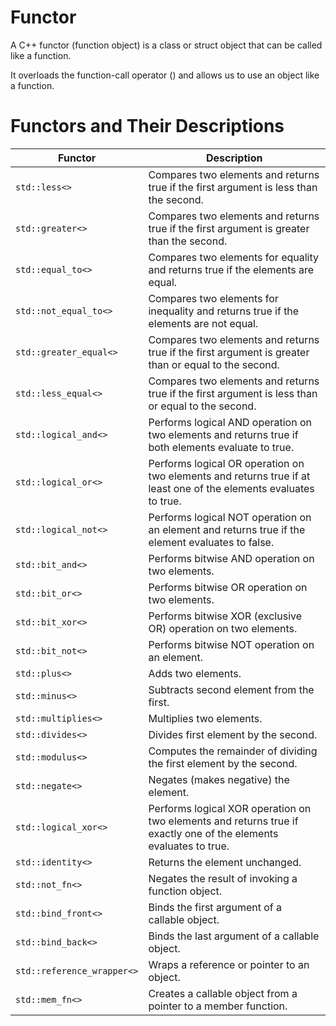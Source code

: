 # Functor
A C++ functor (function object) is a class or struct object that can be called like a function.

It overloads the function-call operator () and allows us to use an object like a function.

# Functors and Their Descriptions

| Functor                   | Description                                                                                                                                    |
|---------------------------|------------------------------------------------------------------------------------------------------------------------------------------------|
| `std::less<>`             | Compares two elements and returns true if the first argument is less than the second.                                                         |
| `std::greater<>`          | Compares two elements and returns true if the first argument is greater than the second.                                                      |
| `std::equal_to<>`         | Compares two elements for equality and returns true if the elements are equal.                                                                |
| `std::not_equal_to<>`     | Compares two elements for inequality and returns true if the elements are not equal.                                                          |
| `std::greater_equal<>`    | Compares two elements and returns true if the first argument is greater than or equal to the second.                                          |
| `std::less_equal<>`       | Compares two elements and returns true if the first argument is less than or equal to the second.                                             |
| `std::logical_and<>`      | Performs logical AND operation on two elements and returns true if both elements evaluate to true.                                            |
| `std::logical_or<>`       | Performs logical OR operation on two elements and returns true if at least one of the elements evaluates to true.                              |
| `std::logical_not<>`      | Performs logical NOT operation on an element and returns true if the element evaluates to false.                                              |
| `std::bit_and<>`          | Performs bitwise AND operation on two elements.                                                                                                |
| `std::bit_or<>`           | Performs bitwise OR operation on two elements.                                                                                                 |
| `std::bit_xor<>`          | Performs bitwise XOR (exclusive OR) operation on two elements.                                                                                 |
| `std::bit_not<>`          | Performs bitwise NOT operation on an element.                                                                                                  |
| `std::plus<>`             | Adds two elements.                                                                                                                             |
| `std::minus<>`            | Subtracts second element from the first.                                                                                                       |
| `std::multiplies<>`       | Multiplies two elements.                                                                                                                       |
| `std::divides<>`          | Divides first element by the second.                                                                                                           |
| `std::modulus<>`          | Computes the remainder of dividing the first element by the second.                                                                            |
| `std::negate<>`           | Negates (makes negative) the element.                                                                                                          |
| `std::logical_xor<>`      | Performs logical XOR operation on two elements and returns true if exactly one of the elements evaluates to true.                              |
| `std::identity<>`         | Returns the element unchanged.                                                                                                                  |
| `std::not_fn<>`           | Negates the result of invoking a function object.                                                                                               |
| `std::bind_front<>`       | Binds the first argument of a callable object.                                                                                                  |
| `std::bind_back<>`        | Binds the last argument of a callable object.                                                                                                   |
| `std::reference_wrapper<>`| Wraps a reference or pointer to an object.                                                                                                      |
| `std::mem_fn<>`           | Creates a callable object from a pointer to a member function.                                                                                  |
